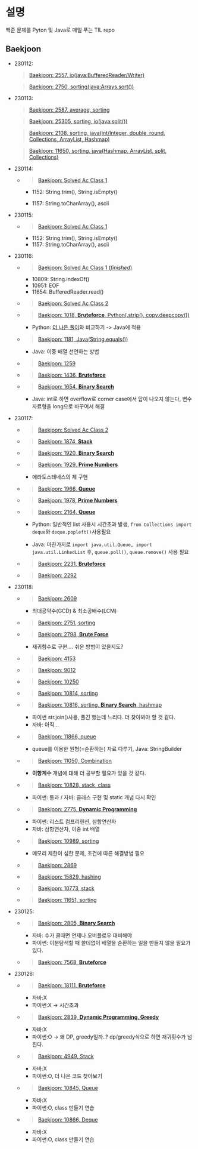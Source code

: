 # 설명
백준 문제를 Pyton 및 Java로 매일 푸는 TIL repo

## Baekjoon
- 230112:
  > [Baekjoon: 2557, io(java:BufferedReader/Writer)](https://www.acmicpc.net/problem/2557)

  > [Baekjoon: 2750, sorting(java:Arrays.sort())](https://www.acmicpc.net/problem/2750)


- 230113:
  > [Baekjoon: 2587, average, sorting](https://www.acmicpc.net/problem/2587)

  > [Baekjoon: 25305, sorting, io(java:split())](https://www.acmicpc.net/problem/25305)

  > [Baekjoon: 2108, sorting, java(int/Integer, double, round, Collections, ArrayList, Hashmap)](https://www.acmicpc.net/problem/2108)

  > [Baekjoon: 11650, sorting, java(Hashmap, ArrayList, split, Collections)](https://www.acmicpc.net/problem/11650)
  
- 230114:
  - > [Baekjoon: Solved Ac Class 1](https://solved.ac/class/1)

    - 1152: String.trim(), String.isEmpty()

    - 1157: String.toCharArray(), ascii

- 230115:
  - > [Baekjoon: Solved Ac Class 1](https://solved.ac/class/1)

    - 1152: String.trim(), String.isEmpty()
    - 1157: String.toCharArray(), ascii

- 230116:
  - > [Baekjoon: Solved Ac Class 1 (*finished*)](https://solved.ac/class/1)

    - 10809: String.indexOf()
    - 10951: EOF
    - 11654: BufferedReader.read()
  - > [Baekjoon: Solved Ac Class 2](https://solved.ac/class/2)
  
  - > [Baekjoon: 1018, **Bruteforce**, Python(.strip(), copy.deepcopy())](https://www.acmicpc.net/problem/1018)

    - Python: [더 나은 풀이](https://bambbang00.tistory.com/43)와 비교하기 -> Java에 적용

  - > [Baekjoon: 1181, Java(String.equals())](https://www.acmicpc.net/problem/1181)

    - Java: 이중 배열 선언하는 방법

  - > [Baekjoon: 1259](https://www.acmicpc.net/problem/1181)

  - > [Baekjoon: 1436, **Bruteforce**](https://www.acmicpc.net/problem/1436)

  - > [Baekjoon: 1654, **Binary Search**](https://www.acmicpc.net/problem/1654)

    - Java: int로 하면 overflow로 corner case에서 답이 나오지 않는다, 변수 자료형을 long으로 바꾸어서 해결

- 230117:
  - > [Baekjoon: Solved Ac Class 2](https://solved.ac/class/2)

  - > [Baekjoon: 1874, **Stack**](https://www.acmicpc.net/problem/1874)

  - > [Baekjoon: 1920, **Binary Search**](https://www.acmicpc.net/problem/1920)

  - > [Baekjoon: 1929, **Prime Numbers**](https://www.acmicpc.net/problem/1929)

    - 에라토스테네스의 체 구현
  
  - > [Baekjoon: 1966, **Queue**](https://www.acmicpc.net/problem/1966)

  - > [Baekjoon: 1978, **Prime Numbers**](https://www.acmicpc.net/problem/1978)

  - > [Baekjoon: 2164, **Queue**](https://www.acmicpc.net/problem/2164)

     - Python: 일반적인 list 사용시 시간초과 발생, `from Collections import deque`와 `deque.popleft()`사용필요

     - Java: 마찬가지로 `import java.util.Queue, import java.util.LinkedList` 후, `queue.poll()`, `queue.remove()` 사용 필요
  - > [Baekjoon: 2231, **Bruteforce**](https://www.acmicpc.net/problem/2231)

  - > [Baekjoon: 2292](https://www.acmicpc.net/problem/2292)

- 230118:
  - > [Baekjoon: 2609](https://www.acmicpc.net/problem/2609)
    
     - 최대공약수(GCD) & 최소공배수(LCM)
  - > [Baekjoon: 2751, sorting](https://www.acmicpc.net/problem/2751)
  
  - > [Baekjoon: 2798, **Brute Force**](https://www.acmicpc.net/problem/2798)

     - 재귀함수로 구현.... 쉬운 방법이 있을지도?
  - > [Baekjoon: 4153](https://www.acmicpc.net/problem/4153)
  
  - > [Baekjoon: 9012](https://www.acmicpc.net/problem/9012)

  - > [Baekjoon: 10250](https://www.acmicpc.net/problem/10250)

  - > [Baekjoon: 10814, sorting](https://www.acmicpc.net/problem/10814)

  - > [Baekjoon: 10816, sorting, **Binary Search**, hashmap](https://www.acmicpc.net/problem/10816)
  
     - 파이썬 str.join()사용, 풀긴 했는데 느리다. 더 찾아봐야 할 것 같다.
     - 자바: 아직...

  - > [Baekjoon: 11866, queue](https://www.acmicpc.net/problem/11866)

     - queue를 이용한 원형(=순환하는) 자료 다루기, Java: StringBuilder

  - > [Baekjoon: 11050, Combination](https://www.acmicpc.net/problem/11050)

     - **이항계수** 개념에 대해 더 공부할 필요가 있을 것 같다.

  - > [Baekjoon: 10828, stack, class](https://www.acmicpc.net/problem/10828)

     - 파이썬: 통과 / 자바: 클래스 구현 및 static 개념 다시 확인

  - > [Baekjoon: 2775, **Dynamic Programming**](https://www.acmicpc.net/problem/2775)
      
     - 파이썬: 리스트 컴프리헨션, 삼항연산자
     - 자바: 삼항연산자, 이중 int 배열

  - > [Baekjoon: 10989, sorting](https://www.acmicpc.net/problem/10989)

     - 메모리 제한이 심한 문제, 조건에 따른 해결방법 필요

  - > [Baekjoon: 2869](https://www.acmicpc.net/problem/2869)

  - > [Baekjoon: 15829, hashing](https://www.acmicpc.net/problem/15829)

   - > [Baekjoon: 10773, stack](https://www.acmicpc.net/problem/10773)

   - > [Baekjoon: 11651, sorting](https://www.acmicpc.net/problem/11651)

- 230125:

  - > [Baekjoon: 2805, **Binary Search**](https://www.acmicpc.net/problem/2805)
    - 자바: 수가 클때면 언제나 오버플로우 대비해야
    - 파이썬: 이분탐색할 때 쓸데없이 배열을 순환하는 일을 만들지 않을 필요가 있다. 

  - > [Baekjoon: 7568, **Bruteforce**](https://www.acmicpc.net/problem/7568)

- 230126:

  - > [Baekjoon: 18111, **Bruteforce**](https://www.acmicpc.net/problem/18111)
    - 자바:X
    - 파이썬:X -> 시간초과

  - > [Baekjoon: 2839, **Dynamic Programming, Greedy**](https://www.acmicpc.net/problem/2839)
    - 자바:X
    - 파이썬:O -> 왜 DP, greedy일까..? dp/greedy식으로 하면 재귀횟수가 넘친다.

  - > [Baekjoon: 4949, Stack](https://www.acmicpc.net/problem/4949)
    - 자바:X
    - 파이썬:O, 더 나은 코드 찾아보기

  - > [Baekjoon: 10845, Queue](https://www.acmicpc.net/problem/10845)
    - 자바:X
    - 파이썬:O, class 만들기 연습

  - > [Baekjoon: 10866, Deque](https://www.acmicpc.net/problem/10866)
    - 자바:X
    - 파이썬:O, class 만들기 연습